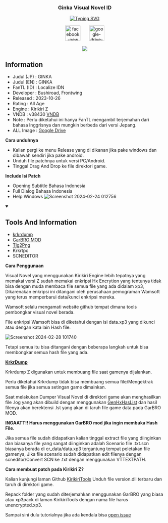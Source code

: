 
<h3 align='center'>
Ginka Visual Novel ID 
</h3>


<p align='center'>
<a href="https://www.facebook.com/profile.php?id=100086800552053"><img src="https://readme-typing-svg.demolab.com?font=Roboto&pause=1000&center=true&random=false&width=435&lines=Facebook+Zero+Novel" alt="Typing SVG" /></a>
</p>

<p align='center'>
<a href="https://www.facebook.com/profile.php?id=100086800552053" target="_blank" rel="noopener noreferrer"><img width="48" height="48" src="https://img.icons8.com/color/48/facebook-new.png" alt="facebook-new" alt="Facebook" height="30" width="40" /></a>
&#8287;&#8287;&#8287;&#8287;&#8287;
<a href="https://drive.google.com/drive/folders/12qXtlLilpb0KjsxQzSsMSo-4lFJtivsQ?usp=sharing"> <img width="48" height="48" src="https://img.icons8.com/color/48/google-drive--v2.png" alt="google-drive--v2" /></a><span</span>
</p>

<p align='center'>
<img src="https://blogger.googleusercontent.com/img/b/R29vZ2xl/AVvXsEho_VuHlPznIUm0MYZOyaUIRmGgfhvLPG7Gm5ZGbfHPEGigB2UIHOjFWTbWG7BsvdIJivyz8YfLm0R4aoJjgSP1p_0nbbNEX69mnXAVKU803cwLHyFOnDsb5ZpmiVn5fUHOOnWs3DoSLZZDGR5rrMXbJ_w_KcHs6XMpnBWha6u4tgpVluWSI1iepCobhQA/s16000/ev009bl.png"


<details open> 
  <summary><h2>Information</h2></summary>

- Judul (JP) : GINKA
- Judul (EN) : GINKA
- FanTL (ID) : Localize IDN
- Developer  : Bushiroad, Frontwing
- Released   : 2023-10-26
- Rating     : All Age
- Engine     : Kirikiri Z
- VNDB       : v38430 [VNDB](https://vndb.org/v38430)
- Note       : Perlu diketahui ini hanya FanTL mengambil terjemahan dari bahasa Inggrisnya dan mungkin berbeda dari versi Jepang.
- ALL Image  : [Google Drive](https://drive.google.com/drive/folders/12qXtlLilpb0KjsxQzSsMSo-4lFJtivsQ?usp=sharing)

**Cara unduhnya**
-  Kalian pergi ke menu Release yang di dikanan jika pake windows dan dibawah sendiri jika pake android.
- Unduh file patchnya untuk versi PC/Android.
- Tinggal Drag And Drop ke file direktori game.

**Include Isi Patch**

- Opening Subtitle Bahasa Indonesia
- Full Dialog Bahasa Indonesia
- Help Windows
![Screenshot 2024-02-24 012756](https://github.com/Walkedharmony/GINKA-IND/assets/157404664/b5435bd8-3171-47fc-b877-597c05d005f4)

</detail>


<details open> 
  <summary><h2>Tools And Information</h2></summary> 

- [krkrdump](https://github.com/crskycode/KrkrDump) 
- [GarBRO MOD](https://github.com/crskycode/GARbro)
- [Tlg2Png](https://github.com/vn-tools/tlg2png)
- Krkrtpc
- SCNEDITOR

**Cara Penggunaan** 

Visual Novel yang menggunakan Kirikiri Engine lebih tepatnya yang memakai versi Z sudah memakai enkripsi Hx Encrytion yang tentunya tidak bisa 
dengan muda membaca file semua file yang ada didalam xp3, Dikarenakan enkripsi ini ditangani oleh perusahaan pemograman Wamsoft yang terus 
memperbarui data/kunci enkripsi mereka. 

Wamsoft selalu mengamati website github tempat dimana tools pembongkar visual novel berada. 

File enkripsi Wamsoft bisa di diketahui dengan isi data.xp3 yang dikunci atau dengan kata lain Hash file. 

![Screenshot 2024-02-28 101740](https://github.com/Walkedharmony/GINKA-IND/assets/157404664/a6d00df4-7d3b-4cd7-96ec-52e5e9abcf20)

Tetapi semua itu bisa ditangani dengan beberapa langkah untuk bisa membongkar semua hash file yang ada. 

**[KrkrDump](https://github.com/crskycode/KrkrDump)**

Krkrdump Z digunakan untuk membuang file saat gamenya dijalankan. 

Perlu diketahui Krkrdump tidak bisa membuang semua file/Mengektrak semua file jika semua setingan game dimainkan. 

Saat melakukan Dumper Visual Novel di direktori game akan menghasilkan file .log yang akan dibuild dengan menggunakan [GenHxHasList](https://github.com/crskycode/GenHxHashList) dan hasil filenya akan berektensi .lst yang akan di taruh file game data pada GarBRO MOD. 

**INGAATT!! Harus menggunakan GarBRO mod jika ingin membuka Hash File.**

Jika semua file sudah didapatkan kalian tinggal extract file yang diinginkan dan biasanya file yang sangat diinginkan adalah Scenario file .txt.scn
biasanya berada di cr_data/data.xp3 tergantung tempat peletakan file gamenya, Jika file scenario sudah didapatkan edit filenya dengan scneditor/Convert SCN ke .txt dengan menggunakan VTTEXTPATH. 

**Cara membuat patch pada Kirikiri Z?** 

Kalian kunjungi laman Github [KirikiriTools](https://github.com/arcusmaximus/KirikiriTools) Unduh file version.dll terbaru dan taruh di direktori game. 

Repack folder yang sudah diterjemahkan menggunakan GarBRO yang biasa atau xp3pack di laman KirikiriTools dengan nama file harus unencrypted.xp3. 

Sampai sini dulu tutorialnya jika ada kendala bisa [open issue](https://github.com/Walkedharmony/GINKA-IND/issues)
